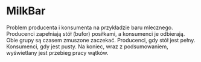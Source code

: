 # MilkBar
Problem producenta i konsumenta na przykładzie baru mlecznego. Producenci zapełniają stół (bufor) posiłkami, a konsumenci je odbierają. Obie grupy są czasem zmuszone zaczekać. Producenci, gdy stół jest pełny. Konsumenci, gdy jest pusty. Na koniec, wraz z podsumowaniem, wyświetlany jest przebieg pracy wątków.
